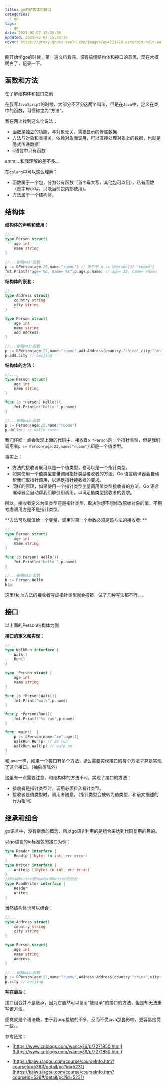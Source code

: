 ```yaml
---
title: go的结构体和接口
categories:
  - go
tags:
  - go
date: 2021-02-07 15:24:36
updated: 2021-02-07 15:24:36
cover: https://proxy.qnoss.seeln.com/images/wp4221820-asteroid-belt-wallpapers.jpg
---
```


刚开始学go的时候，第一遍文档看完，没有搞懂结构体和接口的意思，现在大概明白了，记录一下。

## 函数和方法

在了解结构体和接口之前

在我写`JavaScript`的时候，大部分不区分这两个叫法，但是在`Java`中，定义在类中的函数，习惯称之为"方法"。

我在网上找到这么个说法：

- 函数是独立的功能，与对象无关，需要显示的传递数据
- 方法与对象和类相关，依赖对象而调用，可以直接处理对象上的数据，也就是隐式传递数据
- c语言中只有函数

emm...  和我理解的差不多。。

在`golang`中可以这么理解：

- 函数属于一个包，分为公有函数（首字母大写，其他包可以用），私有函数（首字母小写，只能当前包内部使用）。
- 方法属于一个结构体。

## 结构体

**结构体的声明和使用：**

```go
//...
type Person struct{
	age int
	name string
}

//...省略main函数
p := &Person{age:22,name:"ruomu"} // 等价于 p := &Person{22,"ruomu"}
fmt.Printf("age= %d, name= %s",p.age,p.name) // age= 22, name= ruomu
```
<!--more-->
**结构体的嵌套：**

```go
//...
type Address struct{
    country string
    city string
}

type Person struct{
   	age int
	name string
    add Address
}

//...省略main函数
p := &Person{age:22,name:"ruomu",add:Address{country:"china",city:"beijing"}} 
p.add.city // beijing
```

**结构体的方法：**

``` go
//...
type Person struct{
   	age int
	name string
}

func (p *Person) Hello(){
    fmt.Println("hello ",p.name)
}

//...省略main函数
p := Person{age:22,name:"ruomu"}
p.Hello() // hello ruomu
```

我们仔细一点会发现上面的代码中，接收者`p *Person`是一个指针类型，但是我们调用者`p := Person{age:22,name:"ruomu"}` 却是一个值类型。

事实上：

- 方法的接收者既可以是一个值类型，也可以是一个指针类型。
- 如果使用一个值类型变量调用指针类型接收者的方法，Go 语言编译器会自动帮我们取指针调用，以满足指针接收者的要求。
- 同样的原理，如果使用一个指针类型变量调用值类型接收者的方法，Go 语言编译器会自动帮我们解引用调用，以满足值类型接收者的要求。

所以，接收者定义为值类型还是指针类型，取决你想不想修改原始对象的值，不用考虑调用方是不是指针类型。


**方法可以赋值给一个变量，调用时第一个参数必须是该方法的接收者: **

```go
//...
type Person struct{
   	age int
	name string
}

func (p Person) Hello(){
    fmt.Println("hello ",p.name)
}

//...省略main函数
h := Person.Hello
h(p)
```

这里Hello方法的接收者写成指针类型就会报错，试了几种写法都不行。。。

## 接口

以上面的Person结构体为例

**接口的定义和实现：**

```go
//...
type WalkRun interface {
	Walk()
	Run()
}

type  Person struct {
	age int
	name string
}

func (p *Person)Walk(){
	fmt.Print("walk",p.name)
}

func(p *Person)Run(){
	fmt.Printf("%s run",p.name)
}

func  main()  {
	p := &Person{name:"zm",age:1}
	WalkRun.Run(p) // zm run 
    WalkRun.Walk(p) // walk zm
}
```

和java一样，如果一个接口有多个方法，那么需要实现接口的每个方法才算是实现了这个接口。（抽象类除外）

这里有一点需要注意，和结构体的方法不同，实现了接口的方法：

- 接收者是指针类型时，调用必须传入指针类型。
- 接收者是值类型时，调用者随意。（指针类型会被转为值类型，和前文描述的行为相同）

## 继承和组合

go语言中，没有继承的概念，所以go语言利用的是组合来达到代码复用的目的。

以go语言的io标准包的接口为例：

```go
type Reader interface {
    Read(p []byte) (n int, err error)
}
type Writer interface {
    Write(p []byte) (n int, err error)
}
//ReadWriter是Reader和Writer的组合
type ReadWriter interface {
    Reader
    Writer
}
```

当然结构体也可以组合：

```go
//...
type Address struct{
    country string
    city string
}

type Person struct{
   	age int
	name string
    Address
}

//...省略main函数
p := &Person{age:22,name:"ruomu",Address:Address{country:"china",city:"beijing"}}
p.city // beijing
```


**写在最后：**

接口组合并不是继承，因为它虽然可以复用"被继承"的接口的方法，但是却无法重写该方法。

感觉就是个语法糖，由于我oop接触的不多，反而不受java那套影响，更容易接受一些。。



参考链接：

- [https://www.cnblogs.com/wancy86/p/7271850.html](https://www.cnblogs.com/wancy86/p/7271850.html)

- [https://kaiwu.lagou.com/course/courseInfo.htm?courseId=536#/detail/pc?id=5231](https://kaiwu.lagou.com/course/courseInfo.htm?courseId=536#/detail/pc?id=5231)